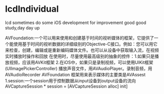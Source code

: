 # lcdIndividual
lcd sometimes do some iOS development for improvement
good good study,day day up

AVFoundation:一个可以用来使用和创建基于时间的视听媒体的框架，它提供了一个能使用基于时间的视听数据的详细级别的Objective-C接口。例如：您可以用它来检查，创建，编辑或是重新编码媒体文件。也可以从设备中获取输入流，在视频实时播放时操作和回放
在使用时，尽量使用最高级别的抽象的控件：1.如果只是播放视频，应该用AVKit框架 2.在iOS中，如果只是录制视频，可以使用UIKit框架(UIImagePickerController)
播放声音文件，用AVAudioPlayer。录制音频，用AVAudioRecorder
AVFoundation 框架用来表示媒体的主要类是AVAssest
1.session:一个session用于控制数据从input设备到output设备的流向 AVCaptureSession * session = [AVCaptureSession alloc] init]
